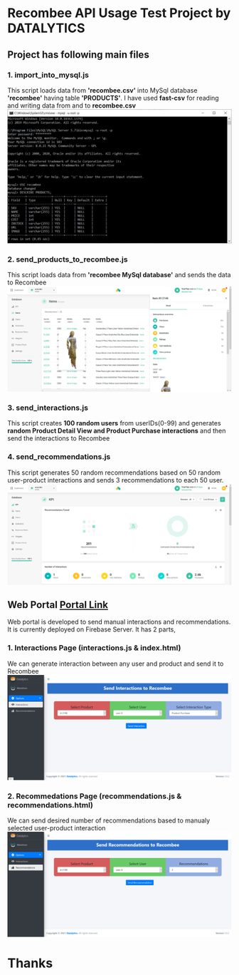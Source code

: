 # Recombee API Usage Test Project by DATALYTICS

## Project has following main files

### 1. import_into_mysql.js
This script loads data from **'recombee.csv'** into MySql database **'recombee'** having table **'PRODUCTS'**.
I have used **fast-csv** for reading and writing data from and to **recombee.csv**
![RECOMBEE DATABASE](https://github.com/manshaw/Datalytics-Recombee/blob/master/public/database.jpg)

### 2. send_products_to_recombee.js
This script loads data from **'recombee MySql database'** and sends the data to Recombee
![RECOMBEE ITEMS](https://github.com/manshaw/Datalytics-Recombee/blob/master/public/items.jpg)

### 3. send_interactions.js
This script creates **100 random users** from userIDs(0-99) and generates **random Product Detail View and Product Purchase interactions** and then send the interactions to Recombee 

### 4. send_recommendations.js
This script generates 50 random recommendations based on 50 random user-product interactions and sends 3 recommendations to each 50 user. 
![RECOMBEE KPI](https://github.com/manshaw/Datalytics-Recombee/blob/master/public/dashboard.jpg)

## Web Portal [Portal Link](https://datalytics-recombee.web.app/)
Web portal is developed to send manual interactions and recommendations. It is currently deployed on Firebase Server. It has 2 parts,

### 1. Interactions Page (interactions.js & index.html)
We can generate interaction between any user and product and send it to Recombee
![INTERACTIONS](https://github.com/manshaw/Datalytics-Recombee/blob/master/public/interactions.jpg)

### 2. Recommedations Page (recommendations.js & recommendations.html)
We can send desired number of recommendations based to manualy selected user-product interaction
![RECOMMENDATIONS](https://github.com/manshaw/Datalytics-Recombee/blob/master/public/recommendations.jpg)


# Thanks
